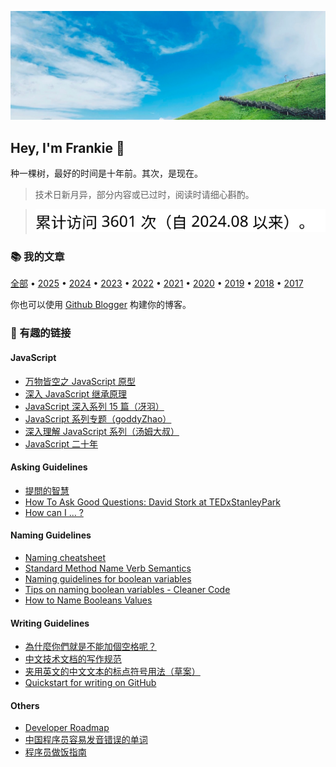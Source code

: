 ![](../../images/cover.png)

<h2 style="border-bottom: none">Hey, I'm Frankie 👋</h2>

种一棵树，最好的时间是十年前。其次，是现在。

> 技术日新月异，部分内容或已过时，阅读时请细心斟酌。

> ![](../traffic-views.svg)

### 📚 我的文章

[全部](https://github.com/toFrankie/blog/issues) • [2025](https://github.com/toFrankie/blog/labels/2025) • [2024](https://github.com/toFrankie/blog/labels/2024) • [2023](https://github.com/toFrankie/blog/labels/2023) • [2022](https://github.com/toFrankie/blog/labels/2022) • [2021](https://github.com/toFrankie/blog/labels/2021) • [2020](https://github.com/toFrankie/blog/labels/2020) • [2019](https://github.com/toFrankie/blog/labels/2019) • [2018](https://github.com/toFrankie/blog/labels/2018) • [2017](https://github.com/toFrankie/blog/labels/2017)

你也可以使用 [Github Blogger](https://github.com/toFrankie/github-blogger) 构建你的博客。

### 📖 有趣的链接

#### JavaScript

- [万物皆空之 JavaScript 原型](https://juejin.cn/post/6844903567325659144)
- [深入 JavaScript 继承原理](https://juejin.cn/post/6844903569317953543)
- [JavaScript 深入系列 15 篇（冴羽）](https://github.com/mqyqingfeng/Blog/issues/17)
- [JavaScript 系列专题（goddyZhao）](../../docs/js/00-导读.md)
- [深入理解 JavaScript 系列（汤姆大叔）](https://www.cnblogs.com/TomXu/archive/2011/12/15/2288411.html)
- [JavaScript 二十年](https://github.com/doodlewind/jshistory-cn)

#### Asking Guidelines

- [提問的智慧](https://github.com/ryanhanwu/How-To-Ask-Questions-The-Smart-Way)
- [How To Ask Good Questions: David Stork at TEDxStanleyPark](https://www.youtube.com/watch?v=PkcHstP6Ht0)
- [How can I ... ?](https://tkdodo.eu/blog/how-can-i)

#### Naming Guidelines

- [Naming cheatsheet](https://github.com/kettanaito/naming-cheatsheet)
- [Standard Method Name Verb Semantics](https://chrisoldwood.blogspot.com/2009/11/standard-method-name-verb-semantics.html)
- [Naming guidelines for boolean variables](https://www.serendipidata.com/posts/naming-guidelines-for-boolean-variables)
- [Tips on naming boolean variables - Cleaner Code](https://dev.to/michi/tips-on-naming-boolean-variables-cleaner-code-35ig)
- [How to Name Booleans Values](https://prasannakumar8332.medium.com/auxiliary-name-the-booleans-ed954fa9f3c6)

#### Writing Guidelines

- [為什麼你們就是不能加個空格呢？](https://github.com/vinta/pangu.js)
- [中文技术文档的写作规范](https://github.com/ruanyf/document-style-guide)
- [夹用英文的中文文本的标点符号用法（草案）](http://www.moe.gov.cn/ewebeditor/uploadfile/2015/01/13/20150113092346124.pdf)
- [Quickstart for writing on GitHub](https://docs.github.com/en/get-started/writing-on-github/getting-started-with-writing-and-formatting-on-github/quickstart-for-writing-on-github)

#### Others

- [Developer Roadmap](https://github.com/kamranahmedse/developer-roadmap)
- [中国程序员容易发音错误的单词](https://github.com/shimohq/chinese-programmer-wrong-pronunciation)
- [程序员做饭指南](https://github.com/Anduin2017/HowToCook)
